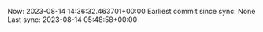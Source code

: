 Now: 2023-08-14 14:36:32.463701+00:00 Earliest commit since sync: None Last sync: 2023-08-14 05:48:58+00:00
